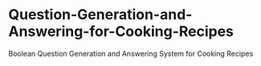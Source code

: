 # Question-Generation-and-Answering-for-Cooking-Recipes
Boolean Question Generation and Answering System for Cooking Recipes
